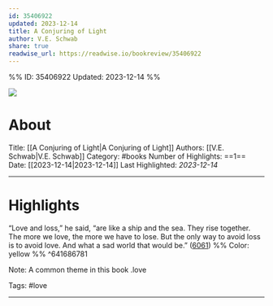 ```yaml
---
id: 35406922
updated: 2023-12-14
title: A Conjuring of Light
author: V.E. Schwab
share: true
readwise_url: https://readwise.io/bookreview/35406922
---
```


%%
ID: 35406922
Updated: 2023-12-14
%%

![]( https://images-na.ssl-images-amazon.com/images/I/515M7kmM8rL._SL500_.jpg)

# About
Title: [[A Conjuring of Light|A Conjuring of Light]]
Authors: [[V.E. Schwab|V.E. Schwab]]
Category: #books
Number of Highlights: ==1==
Date: [[2023-12-14|2023-12-14]]
Last Highlighted: *2023-12-14*

---

# Highlights

“Love and loss,” he said, “are like a ship and the sea. They rise together. The more we love, the more we have to lose. But the only way to avoid loss is to avoid love. And what a sad world that would be.” ([6061](https://readwise.io/to_kindle?action=open&asin=B01EROMI2M&location=6061)) %% Color: yellow %% ^641686781

Note: A common theme in this book
.love

Tags: #love

---